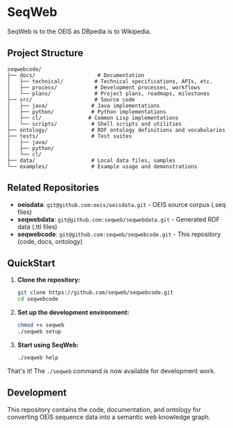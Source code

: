 # SeqWeb

SeqWeb is to the OEIS as DBpedia is to Wikipedia.

## Project Structure

```
seqwebcode/
├── docs/                    # Documentation
│   ├── technical/          # Technical specifications, APIs, etc.
│   ├── process/            # Development processes, workflows
│   └── plans/              # Project plans, roadmaps, milestones
├── src/                    # Source code
│   ├── java/              # Java implementations
│   ├── python/            # Python implementations  
│   ├── cl/               # Common Lisp implementations
│   └── scripts/           # Shell scripts and utilities
├── ontology/              # RDF ontology definitions and vocabularies
├── tests/                 # Test suites
│   ├── java/
│   ├── python/
│   └── cl/
├── data/                  # Local data files, samples
└── examples/              # Example usage and demonstrations
```

## Related Repositories

- **oeisdata**: `git@github.com:oeis/oeisdata.git` - OEIS source corpus (.seq files)
- **seqwebdata**: `git@github.com:seqweb/seqwebdata.git` - Generated RDF data (.ttl files)
- **seqwebcode**: `git@github.com:seqweb/seqwebcode.git` - This repository (code, docs, ontology)

## QuickStart

1. **Clone the repository:**
   ```bash
   git clone https://github.com/seqweb/seqwebcode.git
   cd seqwebcode
   ```

2. **Set up the development environment:**
   ```bash
   chmod +x seqweb
   ./seqweb setup
   ```

3. **Start using SeqWeb:**
   ```bash
   ./seqweb help
   ```

That's it! The `./seqweb` command is now available for development work.

## Development

This repository contains the code, documentation, and ontology for converting OEIS sequence data into a semantic web knowledge graph.
